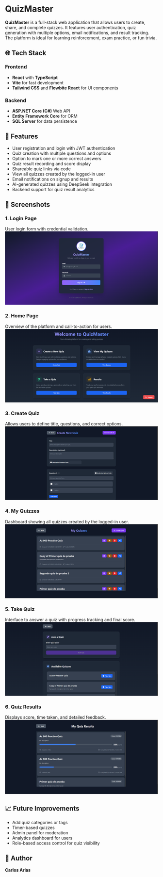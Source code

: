 # QuizMaster

**QuizMaster** is a full-stack web application that allows users to create, share, and complete quizzes. It features user authentication, quiz generation with multiple options, email notifications, and result tracking. The platform is ideal for learning reinforcement, exam practice, or fun trivia.

## 🌐 Tech Stack

### Frontend
- **React** with **TypeScript**
- **Vite** for fast development
- **Tailwind CSS** and **Flowbite React** for UI components

### Backend
- **ASP.NET Core (C#)** Web API
- **Entity Framework Core** for ORM
- **SQL Server** for data persistence

## 🚀 Features

- User registration and login with JWT authentication
- Quiz creation with multiple questions and options
- Option to mark one or more correct answers
- Quiz result recording and score display
- Shareable quiz links via code
- View all quizzes created by the logged-in user
- Email notifications on signup and results
- AI-generated quizzes using DeepSeek integration
- Backend support for quiz result analytics

## 📸 Screenshots

### 1. Login Page

User login form with credential validation.  
![Login](./screenshots/login.png)

### 2. Home Page

Overview of the platform and call-to-action for users.  
![Home](./screenshots/home.png)

### 3. Create Quiz

Allows users to define title, questions, and correct options.  
![Create Quiz](./screenshots/create-quiz.png)

### 4. My Quizzes

Dashboard showing all quizzes created by the logged-in user.  
![My Quizzes](./screenshots/myquizzes.png)

### 5. Take Quiz

Interface to answer a quiz with progress tracking and final score.  
![Take Quiz](./screenshots/takequiz.png)

### 6. Quiz Results

Displays score, time taken, and detailed feedback.  
![Results](./screenshots/results.png)


## 📈 Future Improvements

- Add quiz categories or tags  
- Timer-based quizzes  
- Admin panel for moderation  
- Analytics dashboard for users  
- Role-based access control for quiz visibility  

## 👥 Author

**Carlos Arias**

